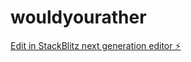 # wouldyourather

[Edit in StackBlitz next generation editor ⚡️](https://stackblitz.com/~/github.com/sage-wonders/wouldyourather)